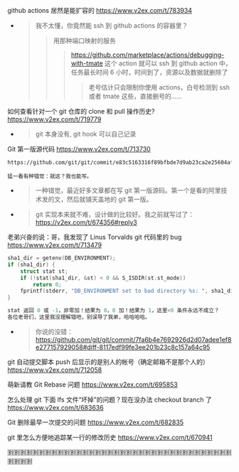 
github actions 居然是能扩容的 https://www.v2ex.com/t/783934
- > 我不太懂，你竟然能 ssh 到 github actions 的容器里？
  >> 用那种端口映射的服务
  >>> https://github.com/marketplace/actions/debugging-with-tmate  这个 action 就可以 ssh 到 github action 中，任务最长时间 6 小时，时间到了，资源以及数据就删除了
  >>>> 老号估计只会限制你使用 actions，白号检测到 ssh 或者 tmate 这些，直接删号的……

如何查看针对一个 git 仓库的 clone 和 pull 操作历史? https://www.v2ex.com/t/719779
- > git 本身没有, git hook 可以自己记录

Git 第一版源代码 https://www.v2ex.com/t/713730
```console
https://github.com/git/git/commit/e83c5163316f89bfbde7d9ab23ca2e25604af290

猛一看有种错觉：就这？我也能写。
```
- > 一种错觉，最近好多文章都在写 git 第一版源码。第一个是看的阿里技术发的文，然后就铺天盖地的 git 第一版。
- > git 实现本来就不难，设计做的比较好。我之前就写过了： https://v2ex.com/t/674356#reply3

老弟兴奋的说：哥，我发现了 Linus Torvalds git 代码里的 bug https://www.v2ex.com/t/713479
```c
sha1_dir = getenv(DB_ENVIRONMENT);
if (sha1_dir) {
	struct stat st;
	if (!stat(sha1_dir, &st) < 0 && S_ISDIR(st.st_mode))
		return 0;
	fprintf(stderr, "DB_ENVIRONMENT set to bad directory %s: ", sha1_dir);
}

stat 返回 0 或 -1，非零加！结果为 0，0 加！结果为 1，这里<0 条件永远不成立？
各位老哥们，这里我没理解错吧，别误导了我弟，哈哈哈哈。
```
- > 你说的没错： https://github.com/git/git/commit/7fa6b4e7692926d2d07adee1ef8e277157929058#diff-8117edf99fe3ee201b23c8c157a64c95

git 自动提交脚本 push 后显示的是别人的帐号（确定邮箱不是那个人的） https://www.v2ex.com/t/712058

萌新请教 Git Rebase 问题 https://www.v2ex.com/t/695853

怎么处理 git 下面 lfs 文件“坏掉”的问题？现在没办法 checkout branch 了 https://www.v2ex.com/t/683636

Git 删除最早一次提交的问题 https://www.v2ex.com/t/682835

git 里怎么方便地追踪某一行的修改历史 https://www.v2ex.com/t/670941

:u5272::u5272::u5272::u5272::u5272::u5272::u5272::u5272::u5272::u5272::u5272::u5272::u5272::u5272::u5272::u5272::u5272::u5272::u5272::u5272::u5272::u5272::u5272::u5272::u5272::u5272::u5272::u5272::u5272::u5272::u5272::u5272::u5272::u5272::u5272::u5272::u5272::u5272::u5272::u5272:
